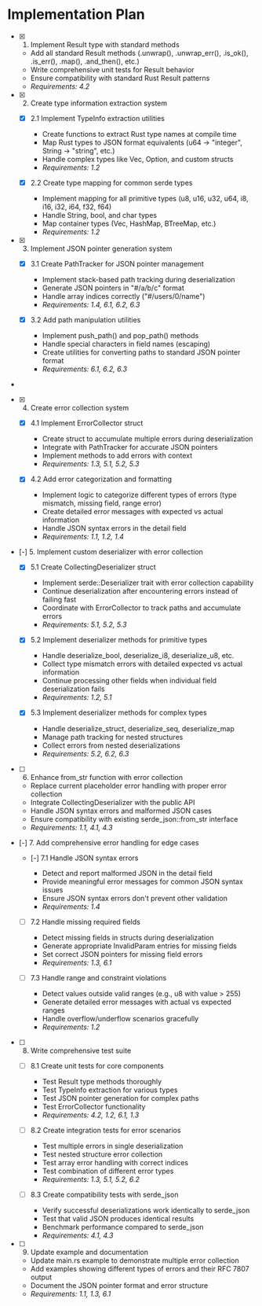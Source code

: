 # Implementation Plan

- [x] 1. Implement Result type with standard methods

  - Add all standard Result methods (.unwrap(), .unwrap_err(), .is_ok(), .is_err(), .map(), .and_then(), etc.)
  - Write comprehensive unit tests for Result behavior
  - Ensure compatibility with standard Rust Result patterns
  - _Requirements: 4.2_

- [x] 2. Create type information extraction system

  - [x] 2.1 Implement TypeInfo extraction utilities

    - Create functions to extract Rust type names at compile time
    - Map Rust types to JSON format equivalents (u64 -> "integer", String -> "string", etc.)
    - Handle complex types like Vec<T>, Option<T>, and custom structs
    - _Requirements: 1.2_

  - [x] 2.2 Create type mapping for common serde types

    - Implement mapping for all primitive types (u8, u16, u32, u64, i8, i16, i32, i64, f32, f64)
    - Handle String, bool, and char types
    - Map container types (Vec, HashMap, BTreeMap, etc.)
    - _Requirements: 1.2_

- [x] 3. Implement JSON pointer generation system

  - [x] 3.1 Create PathTracker for JSON pointer management

    - Implement stack-based path tracking during deserialization
    - Generate JSON pointers in "#/a/b/c" format
    - Handle array indices correctly ("#/users/0/name")
    - _Requirements: 1.4, 6.1, 6.2, 6.3_

  - [x] 3.2 Add path manipulation utilities

    - Implement push_path() and pop_path() methods
    - Handle special characters in field names (escaping)
    - Create utilities for converting paths to standard JSON pointer format
    - _Requirements: 6.1, 6.2, 6.3_

-

- [x] 4. Create error collection system

  - [x] 4.1 Implement ErrorCollector struct

    - Create struct to accumulate multiple errors during deserialization
    - Integrate with PathTracker for accurate JSON pointers
    - Implement methods to add errors with context
    - _Requirements: 1.3, 5.1, 5.2, 5.3_

  - [x] 4.2 Add error categorization and formatting

    - Implement logic to categorize different types of errors (type mismatch, missing field, range error)
    - Create detailed error messages with expected vs actual information
    - Handle JSON syntax errors in the detail field
    - _Requirements: 1.1, 1.2, 1.4_

- [-] 5. Implement custom deserializer with error collection

  - [x] 5.1 Create CollectingDeserializer struct

    - Implement serde::Deserializer trait with error collection capability
    - Continue deserialization after encountering errors instead of failing fast
    - Coordinate with ErrorCollector to track paths and accumulate errors
    - _Requirements: 5.1, 5.2, 5.3_

  - [x] 5.2 Implement deserializer methods for primitive types

    - Handle deserialize_bool, deserialize_i8, deserialize_u8, etc.
    - Collect type mismatch errors with detailed expected vs actual information
    - Continue processing other fields when individual field deserialization fails
    - _Requirements: 1.2, 5.1_

  - [x] 5.3 Implement deserializer methods for complex types

    - Handle deserialize_struct, deserialize_seq, deserialize_map
    - Manage path tracking for nested structures
    - Collect errors from nested deserializations
    - _Requirements: 5.2, 6.2, 6.3_

- [ ] 6. Enhance from_str function with error collection

  - Replace current placeholder error handling with proper error collection
  - Integrate CollectingDeserializer with the public API
  - Handle JSON syntax errors and malformed JSON cases
  - Ensure compatibility with existing serde_json::from_str interface
  - _Requirements: 1.1, 4.1, 4.3_

- [-] 7. Add comprehensive error handling for edge cases

  - [-] 7.1 Handle JSON syntax errors

    - Detect and report malformed JSON in the detail field
    - Provide meaningful error messages for common JSON syntax issues
    - Ensure JSON syntax errors don't prevent other validation
    - _Requirements: 1.4_

  - [ ] 7.2 Handle missing required fields

    - Detect missing fields in structs during deserialization
    - Generate appropriate InvalidParam entries for missing fields
    - Set correct JSON pointers for missing field errors
    - _Requirements: 1.3, 6.1_

  - [ ] 7.3 Handle range and constraint violations

    - Detect values outside valid ranges (e.g., u8 with value > 255)
    - Generate detailed error messages with actual vs expected ranges
    - Handle overflow/underflow scenarios gracefully
    - _Requirements: 1.2_

- [ ] 8. Write comprehensive test suite

  - [ ] 8.1 Create unit tests for core components

    - Test Result type methods thoroughly
    - Test TypeInfo extraction for various types
    - Test JSON pointer generation for complex paths
    - Test ErrorCollector functionality
    - _Requirements: 4.2, 1.2, 6.1, 1.3_

  - [ ] 8.2 Create integration tests for error scenarios

    - Test multiple errors in single deserialization
    - Test nested structure error collection
    - Test array error handling with correct indices
    - Test combination of different error types
    - _Requirements: 1.3, 5.1, 5.2, 6.2_

  - [ ] 8.3 Create compatibility tests with serde_json

    - Verify successful deserializations work identically to serde_json
    - Test that valid JSON produces identical results
    - Benchmark performance compared to serde_json
    - _Requirements: 4.1, 4.3_

- [ ] 9. Update example and documentation

  - Update main.rs example to demonstrate multiple error collection
  - Add examples showing different types of errors and their RFC 7807 output
  - Document the JSON pointer format and error structure
  - _Requirements: 1.1, 1.3, 6.1_
